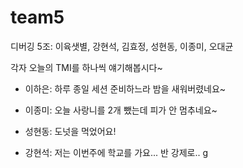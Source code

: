# team5

디버깅 5조: 이육샛별, 강현석, 김효정, 성현동, 이종미, 오대균

각자 오늘의 TMI를 하나씩 얘기해봅시다~

- 이하은: 하루 종일 세션 준비하느라 밤을 새워버렸네요~

- 이종미: 오늘 사랑니를 2개 뺐는데 피가 안 멈추네요~
- 성현동: 도넛을 먹었어요!

- 강현석: 저는 이번주에 학교를 가요... 반 강제로..
g